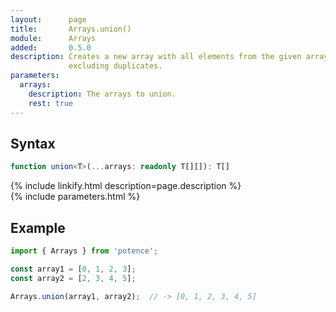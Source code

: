 ```yaml
---
layout:      page
title:       Arrays.union()
module:      Arrays
added:       0.5.0
description: Creates a new array with all elements from the given arrays,
             excluding duplicates.
parameters:
  arrays:
    description: The arrays to union.
    rest: true
---
```

## Syntax

```ts
function union<T>(...arrays: readonly T[][]): T[]
```

<div class="description">{% include linkify.html description=page.description %}</div>
{% include parameters.html %}

## Example

```ts
import { Arrays } from 'potence';

const array1 = [0, 1, 2, 3];
const array2 = [2, 3, 4, 5];

Arrays.union(array1, array2);  // -> [0, 1, 2, 3, 4, 5]
```
